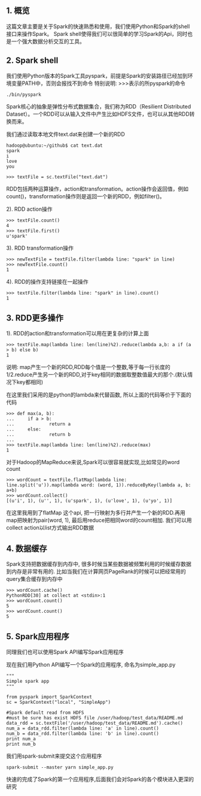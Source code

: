 ## 1. 概览
这篇文章主要是关于Spark的快速熟悉和使用，我们使用Python和Spark的shell接口来操作Spark。
Spark shell使得我们可以很简单的学习Spark的Api，同时也是一个强大数据分析交互的工具。

## 2. Spark shell
我们使用Python版本的Spark工具pyspark，前提是Spark的安装路径已经加到环境变量PATH中，否则会报找不到命令
特别说明: >>>表示的所pyspark的命令

```
./bin/pyspark
```

Spark核心的抽象是弹性分布式数据集合，我们称为RDD（Resilient Distributed Dataset）。一个RDD可以从输入文件中产生比如HDFS文件，也可以从其他RDD转换而来。

我们通过读取本地文件text.dat来创建一个新的RDD

```
hadoop@ubuntu:~/github$ cat text.dat
spark
i
love
you
```

```
>>> textFile = sc.textFile("text.dat")
```

RDD包括两种运算操作，action和transformation。action操作会返回值，例如count()，transformation操作则是返回一个新的RDD，例如filter()。

2). RDD action操作
```
>>> textFile.count()
4
>>> textFile.first()
u'spark'
```

3). RDD transformation操作
```
>>> newTextFile = textFile.filter(lambda line: "spark" in line)
>>> newTextFile.count()
1
```

4). RDD的操作支持链接在一起操作
```
>>> textFile.filter(lambda line: "spark" in line).count()
1
```

## 3. RDD更多操作
1). RDD的action和transformation可以用在更复杂的计算上面
```
>>> textFile.map(lambda line: len(line)%2).reduce(lambda a,b: a if (a > b) else b)
1
```
说明: map产生一个新的RDD,RDD每个值是一个整数,等于每一行长度的1/2.reduce产生另一个新的RDD,对于key相同的数据取整数值最大的那个.(默认情况下key都相同)

在这里我们采用的是python的lambda来代替函数, 所以上面的代码等价于下面的代码
```
>>> def max(a, b):
...     if a > b:
...             return a
...     else:
...             return b
... 
>>> textFile.map(lambda line: len(line)%2).reduce(max)
1
```

对于Hadoop的MapReduce来说,Spark可以很容易就实现,比如常见的word count
```
>>> wordCount = textFile.flatMap(lambda line: line.split('u')).map(lambda word: (word, 1)).reduceByKey(lambda a, b: a+b)
>>> wordCount.collect()
[(u'i', 1), (u'', 1), (u'spark', 1), (u'love', 1), (u'yo', 1)]
```

在这里我用到了flatMap 这个api, 把一行映射为多行并产生一个新的RDD.再用map把映射为pair(word, 1), 最后用reduce把相同word的count相加.
我们可以用collect action以list方式输出RDD数据


## 4. 数据缓存
Spark支持把数据缓存到内存中, 很多时候当某些数据被频繁利用的时候缓存数据到内存是非常有用的. 比如当我们在计算网页PageRank的时候可以把经常用的query集合缓存到内存中

```
>>> wordCount.cache()
PythonRDD[30] at collect at <stdin>:1
>>> wordCount.count()
5
>>> wordCount.count()
5
```

## 5. Spark应用程序
同理我们也可以使用Spark API编写Spark应用程序

现在我们用Python API编写一个Spark的应用程序, 命名为simple_app.py

```
"""
Simple spark app
"""

from pyspark import SparkContext
sc = SparkContext("local", "SimpleApp")

#Spark default read from HDFS
#must be sure has exist HDFS file /user/hadoop/test_data/README.md
data_rdd = sc.textFile('/user/hadoop/test_data/README.md').cache()
num_a = data_rdd.filter(lambda line: 'a' in line).count()
num_b = data_rdd.filter(lambda line: 'b' in line).count()
print num_a
print num_b
```

我们用spark-submit来提交这个应用程序
```
spark-submit --master yarn simple_app.py
```

快速的完成了Spark的第一个应用程序,后面我们会对Spark的各个模块进入更深的研究

